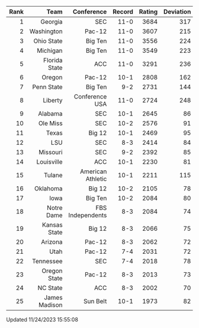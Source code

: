 | Rank  | Team                 | Conference           | Record   | Rating | Deviation |
| ---:  | ---:                 | ---:                 | ---:     | ---:   | ---:      |
| 1     | Georgia              | SEC                  | 11-0     | 3684   | 317       |
| 2     | Washington           | Pac-12               | 11-0     | 3607   | 215       |
| 3     | Ohio State           | Big Ten              | 11-0     | 3556   | 224       |
| 4     | Michigan             | Big Ten              | 11-0     | 3549   | 223       |
| 5     | Florida State        | ACC                  | 11-0     | 3291   | 236       |
| 6     | Oregon               | Pac-12               | 10-1     | 2808   | 162       |
| 7     | Penn State           | Big Ten              | 9-2      | 2731   | 144       |
| 8     | Liberty              | Conference USA       | 11-0     | 2724   | 248       |
| 9     | Alabama              | SEC                  | 10-1     | 2645   | 86        |
| 10    | Ole Miss             | SEC                  | 10-2     | 2576   | 91        |
| 11    | Texas                | Big 12               | 10-1     | 2469   | 95        |
| 12    | LSU                  | SEC                  | 8-3      | 2414   | 84        |
| 13    | Missouri             | SEC                  | 9-2      | 2392   | 85        |
| 14    | Louisville           | ACC                  | 10-1     | 2230   | 81        |
| 15    | Tulane               | American Athletic    | 10-1     | 2211   | 115       |
| 16    | Oklahoma             | Big 12               | 10-2     | 2105   | 78        |
| 17    | Iowa                 | Big Ten              | 10-2     | 2084   | 80        |
| 18    | Notre Dame           | FBS Independents     | 8-3      | 2084   | 74        |
| 19    | Kansas State         | Big 12               | 8-3      | 2066   | 75        |
| 20    | Arizona              | Pac-12               | 8-3      | 2062   | 72        |
| 21    | Utah                 | Pac-12               | 7-4      | 2031   | 72        |
| 22    | Tennessee            | SEC                  | 7-4      | 2018   | 78        |
| 23    | Oregon State         | Pac-12               | 8-3      | 2013   | 73        |
| 24    | NC State             | ACC                  | 8-3      | 2002   | 70        |
| 25    | James Madison        | Sun Belt             | 10-1     | 1973   | 82        |

Updated 11/24/2023 15:55:08
